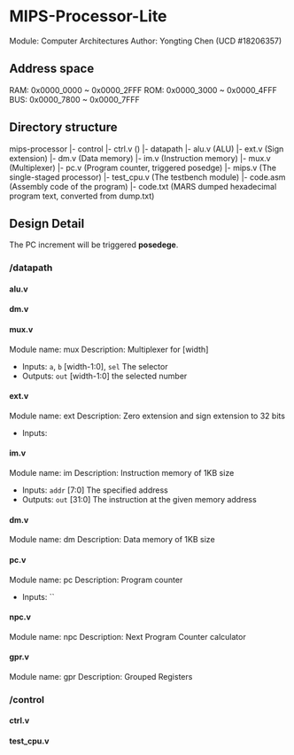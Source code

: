 # MIPS-Processor-Lite
Module: Computer Architectures
Author: Yongting Chen (UCD #18206357)

## Address space
RAM: 0x0000_0000 ~ 0x0000_2FFF
ROM: 0x0000_3000 ~ 0x0000_4FFF
BUS: 0x0000_7800 ~ 0x0000_7FFF

## Directory structure
mips-processor
  |- control
      |- ctrl.v ()
  |- datapath
      |- alu.v  (ALU)
      |- ext.v  (Sign extension)
      |- dm.v   (Data memory)
      |- im.v   (Instruction memory)
      |- mux.v  (Multiplexer)
      |- pc.v   (Program counter, triggered posedge)
  |- mips.v (The single-staged processor)
  |- test_cpu.v (The testbench module)
  |- code.asm (Assembly code of the program)
  |- code.txt (MARS dumped hexadecimal program text, converted from dump.txt)

## Design Detail
The PC increment will be triggered **posedege**.

### /datapath
#### alu.v

#### dm.v

#### mux.v
Module name: mux
Description: Multiplexer for [width]
- Inputs: `a`, `b` [width-1:0], `sel` The selector
- Outputs: `out` [width-1:0] the selected number

#### ext.v
Module name: ext
Description: Zero extension and sign extension to 32 bits
- Inputs: 

#### im.v
Module name: im
Description: Instruction memory of 1KB size
- Inputs: `addr` [7:0] The specified address
- Outputs: `out` [31:0] The instruction at the given memory address

#### dm.v
Module name: dm
Description: Data memory of 1KB size

#### pc.v
Module name: pc
Description: Program counter
- Inputs: ``

#### npc.v
Module name: npc
Description: Next Program Counter calculator

#### gpr.v
Module name: gpr
Description: Grouped Registers

### /control
#### ctrl.v

#### test_cpu.v
